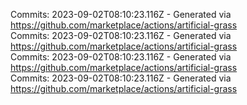 Commits: 2023-09-02T08:10:23.116Z - Generated via https://github.com/marketplace/actions/artificial-grass
<br>
Commits: 2023-09-02T08:10:23.116Z - Generated via https://github.com/marketplace/actions/artificial-grass
<br>
Commits: 2023-09-02T08:10:23.116Z - Generated via https://github.com/marketplace/actions/artificial-grass
<br>
Commits: 2023-09-02T08:10:23.116Z - Generated via https://github.com/marketplace/actions/artificial-grass
<br>
